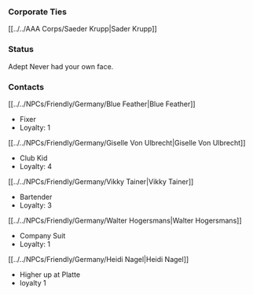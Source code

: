 ### Corporate Ties
[[../../AAA Corps/Saeder Krupp|Sader Krupp]]

### Status
Adept
Never had your own face.

### Contacts
[[../../NPCs/Friendly/Germany/Blue Feather|Blue Feather]]
- Fixer
- Loyalty: 1

[[../../NPCs/Friendly/Germany/Giselle Von Ulbrecht|Giselle Von Ulbrecht]]
- Club Kid
- Loyalty: 4

[[../../NPCs/Friendly/Germany/Vikky Tainer|Vikky Tainer]]
- Bartender
- Loyalty: 3

[[../../NPCs/Friendly/Germany/Walter Hogersmans|Walter Hogersmans]]
- Company Suit
- Loyalty: 1

[[../../NPCs/Friendly/Germany/Heidi Nagel|Heidi Nagel]]
- Higher up at Platte
- loyalty 1 